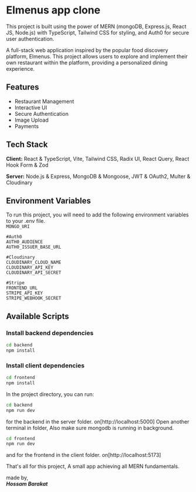 ﻿# Elmenus app clone

This project is built using the power of MERN (mongoDB, Express.js, React JS, Node.js) with TypeScript, Tailwind CSS for styling, and Auth0 for secure user authentication.

A full-stack web application inspired by the popular food discovery platform, Elmenus. This project allows users to explore and implement their own restaurant within the platform, providing a personalized dining experience.

## Features

- Restaurant Management
- Interactive UI
- Secure Authentication
- Image Upload
- Payments

## Tech Stack

**Client:** React & TypeScript, Vite, Tailwind CSS, Radix UI, React Query, React Hook Form & Zod

**Server:** Node.js & Express, MongoDB & Mongoose, JWT & OAuth2, Multer & Cloudinary

## Environment Variables

To run this project, you will need to add the following environment variables to your .env file. \
`MONGO_URI`
```
#Auth0
AUTH0_AUDIENCE
AUTH0_ISSUER_BASE_URL

```
```
#Cloudinary
CLOUDINARY_CLOUD_NAME
CLOUDINARY_API_KEY
CLOUDINARY_API_SECRET
```
```
#Stripe
FRONTEND_URL
STRIPE_API_KEY
STRIPE_WEBHOOK_SECRET
```



## Available Scripts

### Install backend dependencies

```bash
cd backend
npm install
```

### Install client dependencies

```bash
cd frontend
npm install
```

In the project directory, you can run:

```bash
cd backend
npm run dev
```

for the backend in the server folder.
on[http://localhost:5000]
Open another terminal in folder, Also make sure mongodb is running in background.

```bash
cd frontend
npm run dev
```

and for the frontend in the client folder.
on[http://localhost:5173]

That's all for this project, A small app achieving all MERN fundamentals.

made by, <br />
_**Hossam Barakat**_
